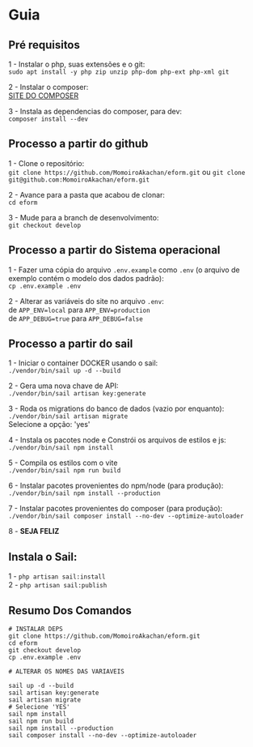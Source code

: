 # Guia

## Pré requisitos
1 - Instalar o php, suas extensões e o git:  
`sudo apt install -y php zip unzip php-dom php-ext php-xml git`

2 - Instalar o composer:  
[SITE DO COMPOSER](https://getcomposer.org/download/)

3 - Instala as dependencias do composer, para dev:  
`composer install --dev`

## Processo a partir do github
1 - Clone o repositório:  
    `git clone https://github.com/MomoiroAkachan/eform.git` ou `git clone git@github.com:MomoiroAkachan/eform.git`  
    
2 - Avance para a pasta que acabou de clonar:  
    `cd eform`  
    
3 - Mude para a branch de desenvolvimento:  
    `git checkout develop`  

## Processo a partir do Sistema operacional
1 - Fazer uma cópia do arquivo `.env.example` como `.env` (o arquivo de exemplo contém o modelo dos dados padrão):  
`cp .env.example .env`  

2 - Alterar as variáveis do site no arquivo `.env`:  
de `APP_ENV=local` para `APP_ENV=production`  
de `APP_DEBUG=true` para `APP_DEBUG=false`

## Processo a partir do sail
1 - Iniciar o container DOCKER usando o sail:  
    `./vendor/bin/sail up -d --build`

2 - Gera uma nova chave de API:  
    `./vendor/bin/sail artisan key:generate`

3 - Roda os migrations do banco de dados (vazio por enquanto):  
    `./vendor/bin/sail artisan migrate`  
    Selecione a opção: 'yes'
    
4 - Instala os pacotes node e Constrói os arquivos de estilos e js:  
    `./vendor/bin/sail npm install`
    
5 - Compila os estilos com o vite  
    `./vendor/bin/sail npm run build`

6 - Instalar pacotes provenientes do npm/node (para produção):  
    `./vendor/bin/sail npm install --production`

7 - Instalar pacotes provenientes do composer (para produção):  
    `./vendor/bin/sail composer install --no-dev --optimize-autoloader`

8 - **SEJA FELIZ**

## Instala o Sail:  
1 - `php artisan sail:install`  
2 - `php artisan sail:publish`

## **Resumo Dos Comandos**
```
# INSTALAR DEPS
git clone https://github.com/MomoiroAkachan/eform.git
cd eform
git checkout develop
cp .env.example .env

# ALTERAR OS NOMES DAS VARIAVEIS

sail up -d --build
sail artisan key:generate
sail artisan migrate
# Selecione 'YES'
sail npm install
sail npm run build
sail npm install --production
sail composer install --no-dev --optimize-autoloader
```
